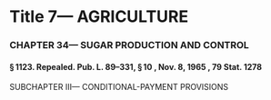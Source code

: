 
# Title 7— AGRICULTURE
### CHAPTER 34— SUGAR PRODUCTION AND CONTROL
#### § 1123. Repealed. Pub. L. 89–331, § 10 , Nov. 8, 1965 , 79 Stat. 1278

SUBCHAPTER III— CONDITIONAL-PAYMENT PROVISIONS
